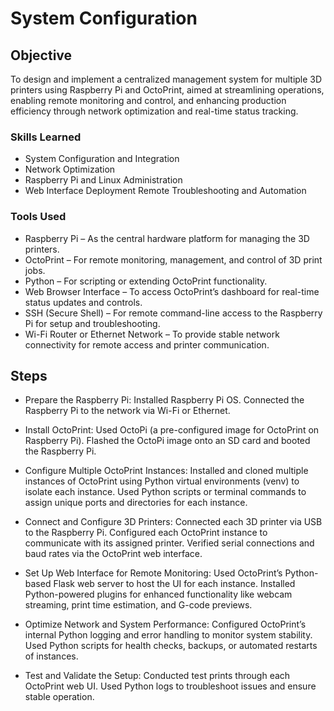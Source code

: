 # System Configuration

## Objective

To design and implement a centralized management system for multiple 3D printers using Raspberry Pi and OctoPrint, aimed at streamlining operations, enabling remote monitoring and control, and enhancing production efficiency through network optimization and real-time status tracking.

### Skills Learned

 - System Configuration and Integration
 - Network Optimization
 - Raspberry Pi and Linux Administration
 - Web Interface Deployment
Remote Troubleshooting and Automation

### Tools Used

 - Raspberry Pi – As the central hardware platform for managing the 3D printers.
 - OctoPrint – For remote monitoring, management, and control of 3D print jobs.
 - Python – For scripting or extending OctoPrint functionality.
 - Web Browser Interface – To access OctoPrint’s dashboard for real-time status updates and controls.
 - SSH (Secure Shell) – For remote command-line access to the Raspberry Pi for setup and troubleshooting.
 - Wi-Fi Router or Ethernet Network – To provide stable network connectivity for remote access and printer communication.

## Steps
 - Prepare the Raspberry Pi:
Installed Raspberry Pi OS.
Connected the Raspberry Pi to the network via Wi-Fi or Ethernet.

 - Install OctoPrint:
Used OctoPi (a pre-configured image for OctoPrint on Raspberry Pi).
Flashed the OctoPi image onto an SD card and booted the Raspberry Pi.

 - Configure Multiple OctoPrint Instances:
Installed and cloned multiple instances of OctoPrint using Python virtual environments (venv) to isolate each instance.
Used Python scripts or terminal commands to assign unique ports and directories for each instance.

- Connect and Configure 3D Printers:
Connected each 3D printer via USB to the Raspberry Pi.
Configured each OctoPrint instance to communicate with its assigned printer.
Verified serial connections and baud rates via the OctoPrint web interface.

 - Set Up Web Interface for Remote Monitoring:
Used OctoPrint’s Python-based Flask web server to host the UI for each instance.
Installed Python-powered plugins for enhanced functionality like webcam streaming, print time estimation, and G-code previews.

 - Optimize Network and System Performance:
Configured OctoPrint’s internal Python logging and error handling to monitor system stability.
Used Python scripts for health checks, backups, or automated restarts of instances.

 - Test and Validate the Setup:
Conducted test prints through each OctoPrint web UI.
Used Python logs to troubleshoot issues and ensure stable operation.
